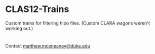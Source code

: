 # CLAS12-Trains

Custom trains for filtering hipo files.  (Custom CLARA wagons weren't working out.)

#

Contact matthew.mceneaney@duke.edu
